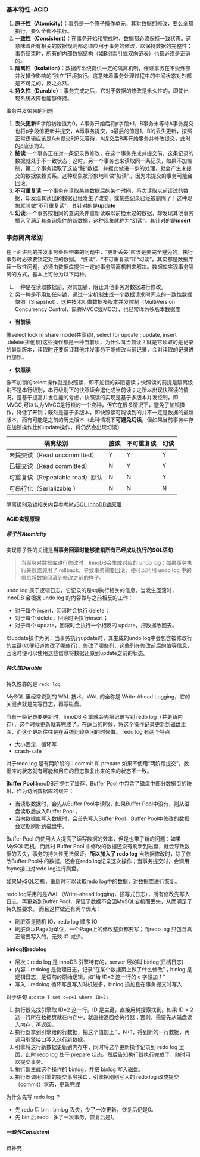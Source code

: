 ### 基本特性-ACID

1. **原子性（Atomicity）**：事务是一个原子操作单元，其对数据的修改，要么全都执行，要么全都不执行。
2. **一致性（Consistent）**：在事务开始和完成时，数据都必须保持一致状态。这意味着所有相关的数据规则都必须应用于事务的修改，以保持数据的完整性；事务结束时，所有的内部数据结构（如B树索引或双向链表）也都必须是正确的。
3. **隔离性（Isolation）**：数据库系统提供一定的隔离机制，保证事务在不受外部并发操作影响的“独立”环境执行。这意味着事务处理过程中的中间状态对外部是不可见的，反之亦然。
4. **持久性（Durable）**：事务完成之后，它对于数据的修改是永久性的，即使出现系统故障也能够保持。

事务并发带来的问题
1. **丢失更新**:P字段初始值为0，A事务开始后将p字段+1，B事务未等待A事务提交也将p字段值更新并提交，A再事务提交，p最后的值是1，B的丢失更新，按照正常逻辑应该是A未提交时B先等待，A提交后B再开始事务并修改提交，此时的p应该为2。
2. **脏读**:一个事务正在对一条记录做修改，在这个事务完成并提交前，这条记录的数据就处于不一致状态；这时，另一个事务也来读取同一条记录，如果不加控制，第二个事务读取了这些“脏”数据，并据此做进一步的处理，就会产生未提交的数据依赖关系。这种现象被形象地叫做“脏读”.，因为未提交的事务可能会回滚。
3. **不可重复读**:一个事务在读取某些数据后的某个时间，再次读取以前读过的数据，却发现其读出的数据已经发生了改变、或某些记录已经被删除了！这种现象就叫做“不可重复读”。其针对的是**update**
4. **幻读**:一个事务按相同的查询条件重新读取以前检索过的数据，却发现其他事务插入了满足其查询条件的新数据，这种现象就称为“幻读”。其针对的是**insert**
### 事务隔离级别
在上面讲到的并发事务处理带来的问题中，“更新丢失”应该是要完全避免的，执行事务时必须要锁定对应的数据。
“脏读”、“不可重复读”和“幻读”，其实都是数据库读一致性问题，必须由数据库提供一定的事务隔离机制来解决。数据库实现事务隔离的方式，基本上可分为以下两种。

1. 一种是在读取数据前，对其加锁，阻止其他事务对数据进行修改。
2. 另一种是不用加任何锁，通过一定机制生成一个数据请求时间点的一致性数据快照（Snapshot)，这种技术叫做数据多版本并发控制（MultiVersion Concurrency Control，简称MVCC或MCC），也经常称为多版本数据库
* **当前读**

像select lock in share mode(共享锁), select for update ; update, insert ,delete(排他锁)这些操作都是一种当前读，为什么叫当前读？就是它读取的是记录的最新版本，读取时还要保证其他并发事务不能修改当前记录，会对读取的记录进行加锁。

* **快照读**

像不加锁的select操作就是快照读，即不加锁的非阻塞读；快照读的前提是隔离级别不是串行级别，串行级别下的快照读会退化成当前读；之所以出现快照读的情况，是基于提高并发性能的考虑，快照读的实现是基于多版本并发控制，即MVCC,可以认为MVCC是行锁的一个变种，但它在很多情况下，避免了加锁操作，降低了开销；既然是基于多版本，即快照读可能读到的并不一定是数据的最新版本，而有可能是之前的历史版本（此种情况下**可避免幻读**，但如果当前事务中存在加锁操作比如update操作，将仍然会出现幻读）

| 隔离级别                        | 脏读 | 不可重复读 | 幻读 |
| ------------------------------- | ---- | ---------- | ---- |
| 未提交读（Read uncommitted）    | Y    | Y          | Y    |
| 已提交读（Read committed）      | N    | Y          | Y    |
| 可重复读（Repeatable read）默认 | N    | N          | Y    |
| 可串行化（Serializable ）       | N    | N          | N    |

隔离级别及锁相关内容参考[MySQL InnoDB锁原理](https://www.cnblogs.com/z-dk/p/13236567.html)

#### ACID实现原理

##### 原子性Atomicity

实现原子性的关键是**当事务回滚时能够撤销所有已经成功执行的SQL语句**

> 当事务对数据库进行修改时，InnoDB会生成对应的 undo log；如果事务执行失败或调用了 rollback，导致事务需要回滚，便可以利用 undo log 中的信息将数据回滚到修改之前的样子。

undo log 属于逻辑日志，它记录的是sql执行相关的信息。当发生回滚时，InnoDB 会根据 undo log 的内容做与之前相反的工作：

- 对于每个 insert，回滚时会执行 delete；
- 对于每个 delete，回滚时会执行insert；
- 对于每个 update，回滚时会执行一个相反的 update，把数据改回去。

以update操作为例：当事务执行update时，其生成的undo log中会包含被修改行的主键(以便知道修改了哪些行)、修改了哪些列、这些列在修改前后的值等信息，回滚时便可以使用这些信息将数据还原到update之前的状态。

##### 持久性Durable

持久性靠的是 `redo log`

MySQL 里经常说到的 WAL 技术，WAL 的全称是 Write-Ahead Logging，它的关键点就是先写日志，再写磁盘。

当有一条记录要更新时，InnoDB 引擎就会先把记录写到 redo log（并更新内存），这个时候更新就算完成了。在适当的时候，将这个操作记录更新到磁盘里面，而这个更新往往是在系统比较空闲的时候做。
redo log 有两个特点

- 大小固定，循环写
- crash-safe

对于redo log 是有两阶段的：commit 和 prepare
如果不使用“两阶段提交”，数据库的状态就有可能和用它的日志恢复出来的库的状态不一致。

**Buffer Pool**:InnoDB还提供了缓存，Buffer Pool 中包含了磁盘中部分数据页的映射，作为访问数据库的缓冲：

- 当读取数据时，会先从Buffer Pool中读取，如果Buffer Pool中没有，则从磁盘读取后放入Buffer Pool；
- 当向数据库写入数据时，会首先写入Buffer Pool，Buffer Pool中修改的数据会定期刷新到磁盘中。

Buffer Pool 的使用大大提高了读写数据的效率，但是也带了新的问题：如果MySQL宕机，而此时 Buffer Pool 中修改的数据还没有刷新到磁盘，就会导致数据的丢失，事务的持久性无法保证。**所以加入了 redo log**
当数据修改时，除了修改Buffer Pool中的数据，还会在redo log记录这次操作；当事务提交时，会调用fsync接口对redo log进行刷盘。

如果MySQL宕机，重启时可以读取redo log中的数据，对数据库进行恢复。

redo log采用的是WAL（Write-ahead logging，预写式日志），所有修改先写入日志，再更新到Buffer Pool，保证了数据不会因MySQL宕机而丢失，从而满足了持久性要求。
而且这样做还有两个优点：

- 刷脏页是随机 IO，redo log 顺序 IO
- 刷脏页以Page为单位，一个Page上的修改整页都要写；而redo log 只包含真正需要写入的，无效 IO 减少。

**binlog和redolog**

- 层次：redo log 是 innoDB 引擎特有的，server 层的叫 binlog(归档日志)
- 内容：redolog 是物理日志，记录“在某个数据页上做了什么修改”；binlog 是逻辑日志，是语句的原始逻辑，如“给 ID=2 这一行的 c 字段加 1 ”
- 写入：redolog 循环写且写入时机较多，binlog 追加且在事务提交时写入

对于语句 `update T set c=c+1 where ID=2;`

1. 执行器先找引擎取 ID=2 这一行。ID 是主键，直接用树搜索找到。如果 ID = 2 这一行所在数据页就在内存中，就直接返回给执行器；否则，需要先从磁盘读入内存，再返回。
2. 执行器拿到引擎给的行数据，把这个值加上 1，N+1，得到新的一行数据，再调用引擎接口写入这行新数据。
3. 引擎将这行新数据更新到内存中，同时将这个更新操作记录到 redo log 里面，此时 redo log 处于 prepare 状态。然后告知执行器执行完成了，随时可以提交事务。
4. 执行器生成这个操作的 binlog，并把 binlog 写入磁盘。
5. 执行器调用引擎的提交事务接口，引擎把刚刚写入的 redo log 改成提交（commit）状态，更新完成

为什么先写 redo log  ？

- 先 redo 后 bin : binlog 丢失，少了一次更新，恢复后仍是0。
- 先 bin 后 redo : 多了一次事务，恢复后是1。

##### 一致性**Consistent**

待补充